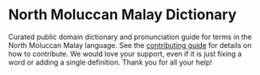 
# North Moluccan Malay Dictionary

Curated public domain dictionary and pronunciation guide for terms in the North Moluccan Malay language. See the [contributing guide](https://github.com/drumworkteam/term/blob/make/.github/contributing.md) for details on how to contribute. We would love your support, even if it is just fixing a word or adding a single definition. Thank you for all your help!